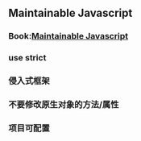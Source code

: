 
## Maintainable Javascript

### Book:[Maintainable Javascript](http://book.douban.com/subject/10547007/)

### use strict

### 侵入式框架

### 不要修改原生对象的方法/属性

### 项目可配置